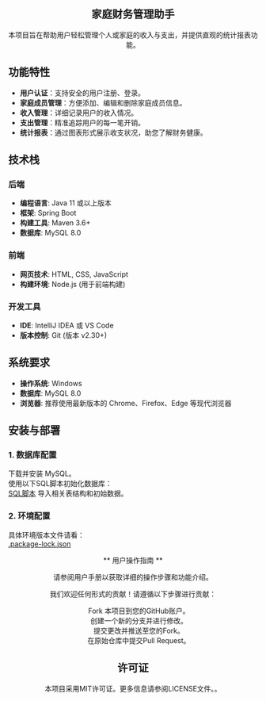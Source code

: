 

<div align="center">  <h2>家庭财务管理助手</h2> <p>本项目旨在帮助用户轻松管理个人或家庭的收入与支出，并提供直观的统计报表功能。</p> </div>


## 功能特性
- **用户认证**：支持安全的用户注册、登录。
- **家庭成员管理**：方便添加、编辑和删除家庭成员信息。
- **收入管理**：详细记录用户的收入情况。
- **支出管理**：精准追踪用户的每一笔开销。
- **统计报表**：通过图表形式展示收支状况，助您了解财务健康。

  
## 技术栈

### 后端
- **编程语言**: Java 11 或以上版本
- **框架**: Spring Boot
- **构建工具**: Maven 3.6+
- **数据库**: MySQL 8.0

### 前端
- **网页技术**: HTML, CSS, JavaScript
- **构建环境**: Node.js (用于前端构建)

### 开发工具
- **IDE**: IntelliJ IDEA 或 VS Code
- **版本控制**: Git (版本 v2.30+)

## 系统要求

- **操作系统**: Windows
- **数据库**: MySQL 8.0
- **浏览器**: 推荐使用最新版本的 Chrome、Firefox、Edge 等现代浏览器


## 安装与部署
### 1. 数据库配置
下载并安装 MySQL。  
使用以下SQL脚本初始化数据库：  
[SQL脚本](https://github.com/2312wl/ruanjian/edit/master/main)
导入相关表结构和初始数据。
### 2. 环境配置
具体环境版本文件请看：  
[.package-lock.json](https://github.com/2312wl/ruanjian/blob/master/node_modules/.package-lock.json)
 
<div align="center">
<p> ** 用户操作指南 ** </p>
<p>请参阅用户手册以获取详细的操作步骤和功能介绍。</p>  
</div> 

<div align="center">
  <p>我们欢迎任何形式的贡献！请遵循以下步骤进行贡献：</p>
</div>  

<div align="center">
  <ul style="list-style-type:none;">
    <li>Fork 本项目到您的GitHub账户。</li>
    <li>创建一个新的分支并进行修改。</li>
    <li>提交更改并推送至您的Fork。</li>
    <li>在原始仓库中提交Pull Request。</li>
  </ul>
</div>


<div align="center">  <h2>许可证</h2> <p>本项目采用MIT许可证。更多信息请参阅LICENSE文件。。</p> </div>


